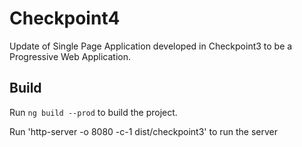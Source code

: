 # Checkpoint4

Update of Single Page Application developed in Checkpoint3 to be a Progressive Web Application.

## Build

Run `ng build --prod` to build the project.

Run 'http-server -o 8080 -c-1 dist/checkpoint3' to run the server